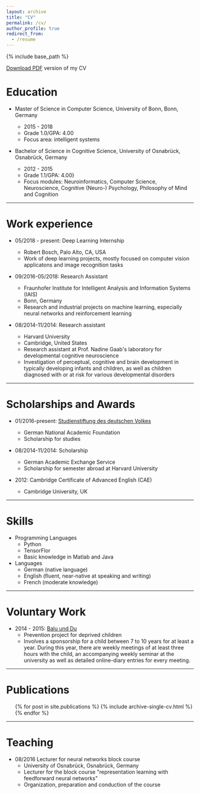 ```yaml
---
layout: archive
title: "CV"
permalink: /cv/
author_profile: true
redirect_from:
  - /resume
---
```


{% include base_path %}

[Download PDF](http://zotroneneis.github.io/files/CV_APopkes.pdf) version of my CV

Education
======

* Master of Science in Computer Science, University of Bonn, Bonn, Germany
    * 2015 - 2018
    * Grade 1.0/GPA: 4.00
    * Focus area: intelligent systems

* Bachelor of Science in Cognitive Science, University of Osnabrück, Osnabrück, Germany
    * 2012 - 2015
    * Grade 1.1/GPA: 4.00}
    * Focus modules: Neuroinformatics, Computer Science, Neuroscience, Cognitive (Neuro-) Psychology, Philosophy of Mind and Cognition

---
   
Work experience
======

* 05/2018 - present: Deep Learning Internship
    * Robert Bosch, Palo Alto, CA, USA
    * Work of deep learning projects, mostly focused on computer vision applicatons and image recognition tasks

* 09/2016-05/2018: Research Assistant
    * Fraunhofer Institute for Intelligent Analysis and Information Systems (IAIS)
    * Bonn, Germany
    * Research and industrial projects on machine learning, especially neural networks and reinforcement learning

* 08/2014-11/2014: Research assistant
    * Harvard University
    * Cambridge, United States
    * Research assistant at Prof. Nadine Gaab's laboratory for developmental cognitive neuroscience
    * Investigation of perceptual, cognitive and brain development in typically developing infants and children, as well as children diagnosed with or at risk for various developmental disorders

---
   
Scholarships and Awards
=====
* 01/2016-present: [Studienstiftung des deutschen Volkes](https://www.studienstiftung.de/)
    * German National Academic Foundation
    * Scholarship for studies

* 08/2014-11/2014: Scholarship
    * German Academic Exchange Service
    * Scholarship for semester abroad at Harvard University

* 2012: Cambridge Certificate of Advanced English (CAE)
    * Cambridge University, UK

---
   
Skills
======
* Programming Languages
    * Python
    * TensorFlor
    * Basic knowledge in Matlab and Java
* Languages
    * German (native language)
    * English (fluent, near-native at speaking and writing)
    * French (moderate knowledge)

---
   
Voluntary Work
======
* 2014 - 2015: [Balu und Du](https://www.balu-und-du.de/home/)
    * Prevention project for deprived children
    * Involves a sponsorship for a child between 7 to 10 years for at least a year. During this year, there are weekly meetings of at least three hours with the child, an accompanying weekly seminar at the university as well as detailed online-diary entries for every meeting.

---
   
Publications
======
  <ul>{% for post in site.publications %}
    {% include archive-single-cv.html %}
  {% endfor %}</ul>
  

---
   
Teaching
======

* 08/2016 Lecturer for neural networks block course
    * University of Osnabrück, Osnabrück, Germany
    * Lecturer for the block course "representation learning with feedforward neural networks"
    * Organization, preparation and conduction of the course
  
